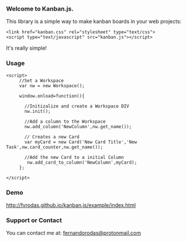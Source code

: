 ### Welcome to Kanban.js.
This library is a simple way to make kanban boards in your web projects:

```
<link href="kanban.css" rel="stylesheet" type="text/css">
<script type="text/javascript" src="kanban.js"></script>
```

It's really simple!

### Usage
```
<script>
     //Set a Workspace 
     var nw = new Workspace();

     window.onload=function(){

       //Initizalize and create a Workspace DIV
       nw.init();

       //Add a column to the Workspace
       nw.add_column('NewColumn',nw.get_name());

       // Creates a new Card
       var myCard = new Card('New Card Title','New Task',nw.card_counter,nw.get_name());

       //Add the new Card to a initial Column
        nw.add_card_to_column('NewColumn',myCard);
     };

</script>
```

### Demo 
http://fvrodas.github.io/kanban.js/example/index.html

### Support or Contact
You can contact me at: fernandorodas@protonmail.com
